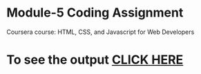 
# Module-5 Coding Assignment

Coursera course: HTML, CSS, and Javascript for Web Developers

# To see the output [CLICK HERE](https://spardn.github.io/Coursera-HTML-CSS-and-JavaScript-for-Web-Developers-master/Assignments/module-5/index.html)
